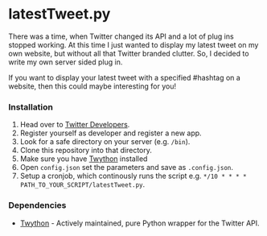 latestTweet.py
==============

There was a time, when Twitter changed its API and a lot of plug ins stopped working. At this time I just wanted to display my latest tweet on my own website, but without all that Twitter branded clutter. So, I decided to write my own server sided plug in.

If you want to display your latest tweet with a specified #hashtag on a website, then this could maybe interesting for you!

### Installation

1. Head over to [Twitter Developers](https://dev.twitter.com).
2. Register yourself as developer and register a new app.
3. Look for a safe directory on your server (e.g. `/bin`).
4. Clone this repository into that directory.
5. Make sure you have [Twython](https://twython.readthedocs.org/en/latest/usage/install.html) installed
6. Open `config.json` set the parameters and save as `.config.json`.
7. Setup a cronjob, which continously runs the script e.g. `*/10 * * * * PATH_TO_YOUR_SCRIPT/latestTweet.py`.

### Dependencies

+ [Twython](https://twython.readthedocs.org/en/latest/usage/install.html) - Actively maintained, pure Python wrapper for the Twitter API.
